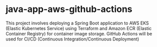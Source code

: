 # java-app-aws-github-actions
This project involves deploying a Spring Boot application to AWS EKS (Elastic Kubernetes Service) using Terraform and Amazon ECR (Elastic Container Registry) for container image storage. GitHub Actions will be used for CI/CD (Continuous Integration/Continuous Deployment)
